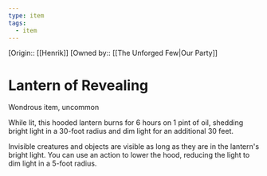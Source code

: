 ```yaml
---
type: item
tags:
  - item
---
```

[Origin:: [[Henrik]]
[Owned by:: [[The Unforged Few|Our Party]]
# Lantern of Revealing 
Wondrous item, uncommon 

While lit, this hooded lantern burns for 6 hours on 1 pint of oil, shedding bright light in a 30-foot radius and dim light for an additional 30 feet. 

Invisible creatures and objects are visible as long as they are in the lantern's bright light. You can use an action to lower the hood, reducing the light to dim light in a 5-foot radius.